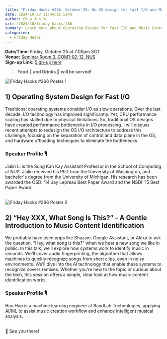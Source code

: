 ```yaml
---
title: "Friday Hacks #266, October 25: On OS design for fast I/O and Music Content Identification"
date: 2024-10-23 11:44:15.5144
author: Chua Jun Yu
url: /2024/10/friday-hacks-266
summary: Learn more about Operating Design for fast I/O and Music Content Identification!
categories:
  - Friday Hacks
---
```


**Date/Time:** Friday, October 25 at 7:00pm SGT<br />
**Venue:** <a href="https://maps.app.goo.gl/AfQPqS11RgqwVaKE9">Seminar Room 3, COM1-02-12, NUS</a><br />
**Sign-up Link:** [Sign-up here](https://hckr.cc/fh-266-signup)<br />

> **Food 🍕 and Drinks 🧋 will be served!**

<img src="/img/2024/fh/266-1.jpg" alt="Friday Hacks #266 Poster 1" /><br />


## 1) Operating System Design for Fast I/O

Traditional operating systems consider I/O as slow operations. Over the last decade, I/O technology has improved significantly. Yet, CPU performance scaling has stalled due to physical limitations. So, traditional OS designs have created performance bottlenecks in I/O processing.  I will discuss recent attempts to redesign the OS I/O architecture to address this challenge, focusing on the separation of control and data plane in the OS, and hardware offloading techniques to eliminate the bottlenecks.

### Speaker Profile 🎙️

Jialin Li is the Sung Kah Kay Assistant Professor in the School of Computing at NUS. Jialin received his PhD from the University of Washington, and bachelor's degree from the University of Michigan. His research has been awarded the OSDI '14 Jay Lepreau Best Paper Award and the NSDI '15 Best Paper Award.<br /><br />

<img src="/img/2024/fh/266-2.jpg" alt="Friday Hacks #266 Poster 2" /><br />


## 2) “Hey XXX, What Song Is This?” - A Gentle Introduction to Music Content Identification

We probably have used apps like Shazam, Google Assistant, or Alexa to ask the question, "Hey, what song is this?" when we hear a new song we like in public. In this talk, we’ll explore how systems work to identify music in seconds. We'll cover audio fingerprinting, the algorithm that allows machines to quickly recognize songs from short clips, even in noisy environments. We’ll dive into the AI technology that enable these systems to recognize covers remixes. Whether you're new to the topic or curious about the tech, this session offers a simple, clear look at how music content identification works.

### Speaker Profile 🎙️

Hao Hao is a machine learning engineer at BandLab Technologies, applying AI/ML to assist music creation workflow and enhance intelligent musical analysis.<br /><br />

👋 See you there!
